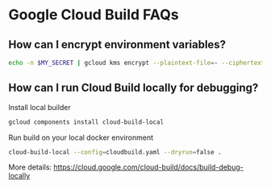 # Google Cloud Build FAQs

## How can I encrypt environment variables?

```bash
echo -n $MY_SECRET | gcloud kms encrypt --plaintext-file=- --ciphertext-file=- --location=global --keyring=lokalerkaufen --key=CLOUD_BUILD_KEY | base64
```

## How can I run Cloud Build locally for debugging?

Install local builder

```bash
gcloud components install cloud-build-local
```

Run build on your local docker environment

```bash
cloud-build-local --config=cloudbuild.yaml --dryrun=false .
```

More details: https://cloud.google.com/cloud-build/docs/build-debug-locally
